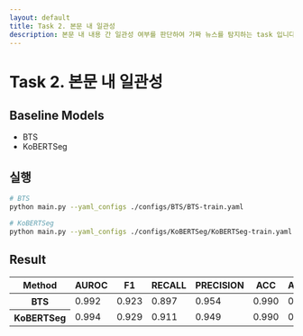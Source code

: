 ```yaml
---
layout: default
title: Task 2. 본문 내 일관성
description: 본문 내 내용 간 일관성 여부를 판단하여 가짜 뉴스를 탐지하는 task 입니다.
---
```


# Task 2. 본문 내 일관성

## Baseline Models

- BTS
- KoBERTSeg


## 실행

```bash
# BTS
python main.py --yaml_configs ./configs/BTS/BTS-train.yaml

# KoBERTSeg
python main.py --yaml_configs ./configs/KoBERTSeg/KoBERTSeg-train.yaml
```


## Result

<table>
  <thead>
    <tr>
      <th>Method</th>
      <th>AUROC</th>
      <th>F1</th>
      <th>RECALL</th>
      <th>PRECISION</th>
      <th>ACC</th>
      <th>ACC_PER_ARTICLE</th>
    </tr>
  </thead>
  <tbody>
    <tr>
      <th>BTS</th>
      <td>0.992</td>
      <td>0.923</td>
      <td>0.897</td>
      <td>0.954</td>
      <td>0.990</td>
      <td>0.867</td>
    </tr>
    <tr>
      <th>KoBERTSeg</th>
      <td>0.994</td>
      <td>0.929</td>
      <td>0.911</td>
      <td>0.949</td>
      <td>0.990</td>
      <td>0.876</td>
    </tr>
  </tbody>
</table>
